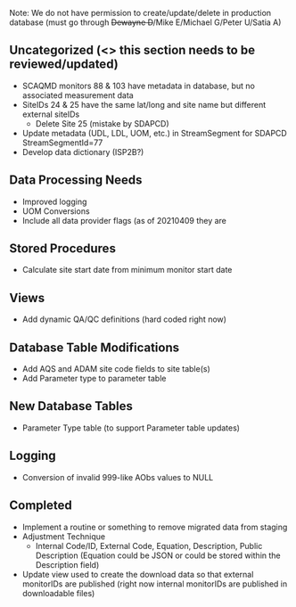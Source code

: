 Note: We do not have permission to create/update/delete in production database (must go through <s>Dewayne D</s>/Mike E/Michael G/Peter U/Satia A)


## Uncategorized (<> this section needs to be reviewed/updated)
- SCAQMD monitors 88 & 103 have metadata in database, but no associated measurement data
- SiteIDs 24 & 25 have the same lat/long and site name but different external siteIDs
  - Delete Site 25 (mistake by SDAPCD)
- Update metadata (UDL, LDL, UOM, etc.) in StreamSegment for SDAPCD StreamSegmentId=77
- Develop data dictionary (ISP2B?) 

## Data Processing Needs
- Improved logging
- UOM Conversions
- Include all data provider flags (as of 20210409 they are 


## Stored Procedures
- Calculate site start date from minimum monitor start date


## Views
- Add dynamic QA/QC definitions (hard coded right now)


## Database Table Modifications
- Add AQS and ADAM site code fields to site table(s)
- Add Parameter type to parameter table 


## New Database Tables
- Parameter Type table (to support Parameter table updates)


## Logging
- Conversion of invalid 999-like AObs values to NULL


## Completed
- Implement a routine or something to remove migrated data from staging
- Adjustment Technique 
  - Internal Code/ID, External Code, Equation, Description, Public Description (Equation could be JSON or could be stored within the Description field)
- Update view used to create the download data so that external monitorIDs are published (right now internal monitorIDs are published in downloadable files)
